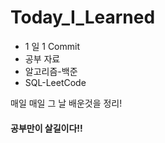 # Today_I_Learned

- 1 일 1 Commit
- 공부 자료
- 알고리즘-백준
- SQL-LeetCode

매일 매일 그 날 배운것을 정리!

#### 공부만이 살길이다!!

